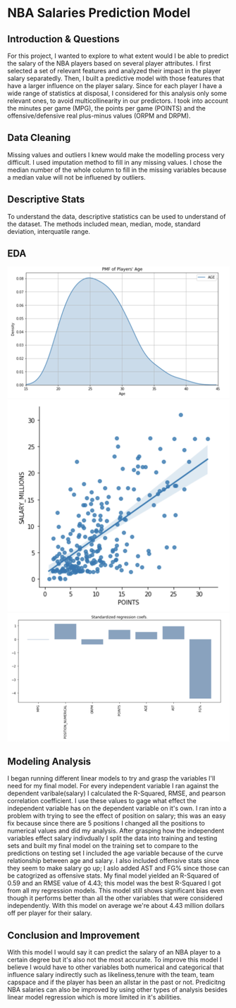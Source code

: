 # NBA Salaries Prediction Model

## Introduction & Questions
For this project, I wanted to explore to what extent would I be able to predict the salary of the NBA players based on several player attributes. I first selected a set of relevant features and analyzed their impact in the player salary separatedly. Then, I built a predictive model with those features that have a larger influence on the player salary.
Since for each player I have a wide range of statistics at disposal, I considered for this analysis only some relevant ones, to avoid multicollinearity in our predictors. I took into account the minutes per game (MPG), the points per game (POINTS) and the offensive/defensive real plus-minus values (ORPM and DRPM). 

## Data Cleaning
Missing values and outliers I knew would make the modelling process very difficult. I used imputation method to fill in any missing values. I chose the median number of the whole column to fill in the missing variables because a median value will not be influened by outliers.

## Descriptive Stats
To understand the data, descriptive statistics can be used to understand of the dataset. The methods included mean, median, mode, standard deviation, interquatile range. 

## EDA
![](Screen%20Shot%202020-12-23%20at%2012.33.34%20PM.png)
![](Screen%20Shot%202020-12-23%20at%2012.33.52%20PM.png)
![](Screen%20Shot%202020-12-23%20at%2012.34.12%20PM.png)

## Modeling Analysis
I began running different linear models to try and grasp the variables I'll need for my final model. For every independent variable I ran against the dependent varibale(salary) I calculated the R-Squared, RMSE, and pearson correlation coefficient. I use these values to gage what effect the independent variable has on the dependent variable on it's own. I ran into a problem with trying to see the effect of position on salary; this was an easy fix because since there are 5 positions I changed all the positions to numerical values and did my analysis.
After grasping how the independent variables effect salary indivdually I split the data into training and testing sets and built my final model on the training set to compare to the predictions on testing set
I included the age variable because of the curve relationship between age and salary. I also included offensive stats since they seem to make salary go up; I aslo added AST and FG% since those can be catogrized as offensive stats.
My final model yielded an R-Squared of 0.59 and an RMSE value of 4.43; this model was the best R-Squared I got from all my regression models. This model still shows significant bias even though it performs better than all the other variables that were considered independently. With this model on average we're about 4.43 million dollars off per player for their salary.

## Conclusion and Improvement
With this model I would say it can predict the salary of an NBA player to a certain degree but it's also not the most accurate. To improve this model I believe I would have to other variables both numerical and categorical that influence salary indirectly such as likeliness,tenure with the team, team capspace and if the player has been an allstar in the past or not. Predicitng NBA salaries can also be improved by using other types of analysis besides linear model regression which is more limited in it's abilities.


